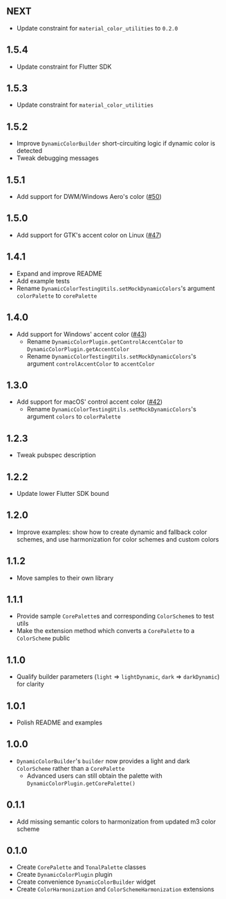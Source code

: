 ## NEXT

- Update constraint for `material_color_utilities` to `0.2.0`

## 1.5.4

- Update constraint for Flutter SDK

## 1.5.3

- Update constraint for `material_color_utilities`

## 1.5.2

- Improve `DynamicColorBuilder` short-circuiting logic if dynamic color is detected
- Tweak debugging messages

## 1.5.1

- Add support for DWM/Windows Aero's color ([#50](https://github.com/material-foundation/material-dynamic-color-flutter/pull/50))

## 1.5.0

- Add support for GTK's accent color on Linux ([#47](https://github.com/material-foundation/material-dynamic-color-flutter/pull/47))

## 1.4.1

- Expand and improve README
- Add example tests
- Rename `DynamicColorTestingUtils.setMockDynamicColors`'s argument `colorPalette` to `corePalette`

## 1.4.0

- Add support for Windows' accent color ([#43](https://github.com/material-foundation/material-dynamic-color-flutter/pull/43))
  - Rename `DynamicColorPlugin.getControlAccentColor` to `DynamicColorPlugin.getAccentColor`
  - Rename `DynamicColorTestingUtils.setMockDynamicColors`'s argument `controlAccentColor` to `accentColor`

## 1.3.0

- Add support for macOS' control accent color ([#42](https://github.com/material-foundation/material-dynamic-color-flutter/pull/42))
  - Rename `DynamicColorTestingUtils.setMockDynamicColors`'s argument `colors` to `colorPalette`

## 1.2.3

- Tweak pubspec description

## 1.2.2

- Update lower Flutter SDK bound

## 1.2.0

- Improve examples: show how to create dynamic and fallback color schemes, and use harmonization for color schemes and custom colors

## 1.1.2

- Move samples to their own library

## 1.1.1

- Provide sample `CorePalette`s and corresponding `ColorScheme`s to test utils
- Make the extension method which converts a `CorePalette` to a `ColorScheme` public

## 1.1.0

- Qualify builder parameters (`light` => `lightDynamic`, `dark` => `darkDynamic`) for clarity

## 1.0.1

- Polish README and examples

## 1.0.0

- `DynamicColorBuilder`'s `builder` now provides a light and dark `ColorScheme` rather than a `CorePalette`
  - Advanced users can still obtain the palette with `DynamicColorPlugin.getCorePalette()`

## 0.1.1

- Add missing semantic colors to harmonization from updated m3 color scheme

## 0.1.0

- Create `CorePalette` and `TonalPalette` classes
- Create `DynamicColorPlugin` plugin
- Create convenience `DynamicColorBuilder` widget
- Create `ColorHarmonization` and `ColorSchemeHarmonization` extensions
